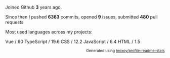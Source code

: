 Joined Github **3** years ago.

Since then I pushed **6383** commits, opened **9** issues, submitted **480** pull requests

Most used languages across my projects:

Vue / 60
TypeScript / 19.6
CSS / 12.2
JavaScript / 6.4
HTML / 1.5

<p align="right"><sub>Generated using <a href="https://github.com/marketplace/actions/profile-readme-stats">teoxoy/profile-readme-stats</a></sub></p>
